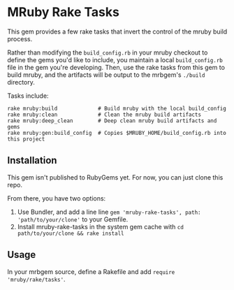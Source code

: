 # MRuby Rake Tasks

This gem provides a few rake tasks that invert the control of the mruby build process.

Rather than modifying the `build_config.rb` in your mruby checkout to define the gems you'd
like to include, you maintain a local `build_config.rb` file in the gem you're developing.
Then, use the rake tasks from this gem to build mruby, and the artifacts will be output
to the mrbgem's `./build` directory.

Tasks include:

```
rake mruby:build             # Build mruby with the local build_config
rake mruby:clean             # Clean the mruby build artifacts
rake mruby:deep_clean        # Deep clean mruby build artifacts and gems
rake mruby:gen:build_config  # Copies $MRUBY_HOME/build_config.rb into this project
```

## Installation

This gem isn't published to RubyGems yet. For now, you can just clone this repo.

From there, you have two options:

1. Use Bundler, and add a line line `gem 'mruby-rake-tasks', path: 'path/to/your/clone'` to your Gemfile.
2. Install mruby-rake-tasks in the system gem cache with `cd path/to/your/clone && rake install`

## Usage

In your mrbgem source, define a Rakefile and add `require 'mruby/rake/tasks'`.
